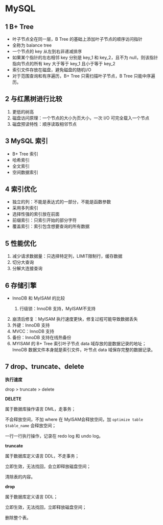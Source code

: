 # MySQL

## 1 B+ Tree

+ 叶子节点全在同一层，B Tree 的基础上添加叶子节点的顺序访问指针
+ 全称为 balance tree
+ 一个节点的 key 从左到右非递减排序
+ 如果某个指针的左右相邻 key 分别是 key_1 和 key_2，且不为 null，则该指针指向节点的所有 key 大于等于 key_1 且小于等于 key_2
+ 索引文件存放在磁盘，避免磁盘的随机I/O
+ 对于范围查询和有序遍历，B+ Tree 只需扫描叶子节点，B Tree 只能中序遍历。

## 2 与红黑树进行比较

1. 更低的树高
2. 磁盘访问原理：一个节点的大小为页大小，一次 I/O 可完全载入一个节点
3. 磁盘预读特性：顺序读取相邻节点

## 3 MySQL 索引

+ B+ Tree 索引
+ 哈希索引
+ 全文索引
+ 空间数据索引

## 4 索引优化

+ 独立的列：不能是表达式的一部分，不能是函数参数
+ 采用多列索引
+ 选择性强的索引放在前面
+ 前缀索引：只索引开始的部分字符
+ 覆盖索引：索引包含想要查询的所有数据

## 5 性能优化

1. 减少请求数据量：只选择特定列，LIMIT限制行，缓存数据
2. 切分大查询
3. 分解大连接查询

## 6 存储引擎

+ InnoDB 和 MyISAM 的比较

  1. 行级锁：InnoDB 支持，MyISAM不支持
2. 崩溃后修复：MyISAM 执行速度更快，修复过程可能导致数据丢失
  3. 外键：InnoDB 支持
  4. MVCC：InnoDB 支持
  5. 备份：InnoDB 支持在线热备份
  6. MYISAM 的 B+ Tree 索引叶子节点 data 域存放的是数据记录的地址；InnoDB 数据文件本身就是索引文件，叶节点 data 域保存完整的数据记录。

## 7 drop、truncate、delete

**执行速度**

drop > truncate > delete

**DELETE**

属于数据库操作语言 DML，走事务；

不会释放空间，不加 where 在 MyISAM会释放空间，加 `optimize table $table_name` 会释放空间；

一行一行执行操作，记录在 redo log 和 undo log。

**truncate**

属于数据库定义语言 DDL，不走事务；

立即生效，无法找回，会立即释放磁盘空间；

清除表的内容。

**drop**

属于数据库定义语言 DDL；

立即生效，无法找回，立即释放磁盘空间；

删除整个表。
